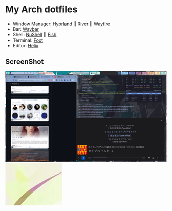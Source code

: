 # My Arch dotfiles
- Window Manager: [Hyprland](https://github.com/hyprwm/Hyprland) || [River](https://github.com/riverwm/river) || [Wayfire](https://github.com/WayfireWM/wayfire) 
- Bar: [Waybar](https://github.com/Alexays/Waybar)
- Shell: [NuShell](https://github.com/nushell/nushell) || [Fish](https://github.com/fish-shell/fish-shell)
- Terminal: [Foot](https://codeberg.org/dnkl/foot)
- Editor:   [Helix](https://github.com/helix-editor/helix)


## ScreenShot
![](screenshot1.png)
![](screenshot2.png)



